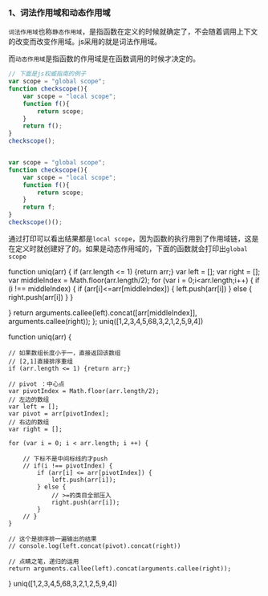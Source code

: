 ### 1、词法作用域和动态作用域

`词法作用域`也称`静态作用域`，是指函数在定义的时候就确定了，不会随着调用上下文的改变而改变作用域。js采用的就是词法作用域。

而`动态作用域`是指函数的作用域是在函数调用的时候才决定的。

```javascript
// 下面是js权威指南的例子
var scope = "global scope";
function checkscope(){
    var scope = "local scope";
    function f(){
        return scope;
    }
    return f();
}
checkscope();


var scope = "global scope";
function checkscope(){
    var scope = "local scope";
    function f(){
        return scope;
    }
    return f;
}
checkscope()();
```

通过打印可以看出结果都是`local scope`，因为函数的执行用到了作用域链，这是在定义时就创建好了的。如果是动态作用域的，下面的函数就会打印出`global scope`

function uniq(arr) {
  if (arr.length <= 1) {return arr;}
  var left = [];
  var right = [];
  var middleIndex = Math.floor(arr.length/2);
  for (var i = 0;i<arr.length;i++) {
    if (i !== middleIndex) {
if (arr[i]<=arr[middleIndex]) {
      left.push(arr[i])
    } else {
      right.push(arr[i])
    }
    }

  }
  return arguments.callee(left).concat([arr[middleIndex]], arguments.callee(right));
};
uniq([1,2,3,4,5,68,3,2,1,2,5,9,4])

function uniq(arr) {

	// 如果数组长度小于一，直接返回该数组
	// [2,1]直接排序重组
	if (arr.length <= 1) {return arr;}

	// pivot ：中心点
	var pivotIndex = Math.floor(arr.length/2);
	// 左边的数组
	var left = [];
	var pivot = arr[pivotIndex];
	// 右边的数组
	var right = [];

	for (var i = 0; i < arr.length; i ++) {

		// 下标不是中间标线的才push
		// if(i !== pivotIndex) {
			if (arr[i] <= arr[pivotIndex]) {
				left.push(arr[i]);
			} else {
				// >=的类目全部压入
				right.push(arr[i]);
			}
		// }
	}

	// 这个是排序排一遍输出的结果
	// console.log(left.concat(pivot).concat(right))

	// 点睛之笔，递归的运用
	return arguments.callee(left).concat(arguments.callee(right));
}
uniq([1,2,3,4,5,68,3,2,1,2,5,9,4])